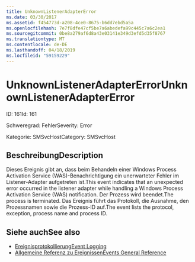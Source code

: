 ```yaml
---
title: UnknownListenerAdapterError
ms.date: 03/30/2017
ms.assetid: f454773d-a208-4ce0-8675-b6dd7ebd5a5a
ms.openlocfilehash: 7e7f8dfe47cf5be7a6abedefa99c445c7a6c2ea1
ms.sourcegitcommit: 0be8a279af6d8a43e03141e349d3efd5d35f8767
ms.translationtype: MT
ms.contentlocale: de-DE
ms.lasthandoff: 04/18/2019
ms.locfileid: "59159229"
---
```

# <a name="unknownlisteneradaptererror"></a><span data-ttu-id="42409-102">UnknownListenerAdapterError</span><span class="sxs-lookup"><span data-stu-id="42409-102">UnknownListenerAdapterError</span></span>
<span data-ttu-id="42409-103">ID: 161</span><span class="sxs-lookup"><span data-stu-id="42409-103">Id: 161</span></span>  
  
 <span data-ttu-id="42409-104">Schweregrad: Fehler</span><span class="sxs-lookup"><span data-stu-id="42409-104">Severity: Error</span></span>  
  
 <span data-ttu-id="42409-105">Kategorie: SMSvcHost</span><span class="sxs-lookup"><span data-stu-id="42409-105">Category: SMSvcHost</span></span>  
  
## <a name="description"></a><span data-ttu-id="42409-106">Beschreibung</span><span class="sxs-lookup"><span data-stu-id="42409-106">Description</span></span>  
 <span data-ttu-id="42409-107">Dieses Ereignis gibt an, dass beim Behandeln einer Windows Process Activation Service (WAS)-Benachrichtigung ein unerwarteter Fehler im Listener-Adapter aufgetreten ist.</span><span class="sxs-lookup"><span data-stu-id="42409-107">This event indicates that an unexpected error occurred in the listener adapter while handling a Windows Process Activation Service (WAS) notification.</span></span> <span data-ttu-id="42409-108">Der Prozess wird beendet.</span><span class="sxs-lookup"><span data-stu-id="42409-108">The process is terminated.</span></span> <span data-ttu-id="42409-109">Das Ereignis führt das Protokoll, die Ausnahme, den Prozessnamen sowie die Prozess-ID auf.</span><span class="sxs-lookup"><span data-stu-id="42409-109">The event lists the protocol, exception, process name and process ID.</span></span>  
  
## <a name="see-also"></a><span data-ttu-id="42409-110">Siehe auch</span><span class="sxs-lookup"><span data-stu-id="42409-110">See also</span></span>

- [<span data-ttu-id="42409-111">Ereignisprotokollierung</span><span class="sxs-lookup"><span data-stu-id="42409-111">Event Logging</span></span>](../../../../../docs/framework/wcf/diagnostics/event-logging/index.md)
- [<span data-ttu-id="42409-112">Allgemeine Referenz zu Ereignissen</span><span class="sxs-lookup"><span data-stu-id="42409-112">Events General Reference</span></span>](../../../../../docs/framework/wcf/diagnostics/event-logging/events-general-reference.md)
